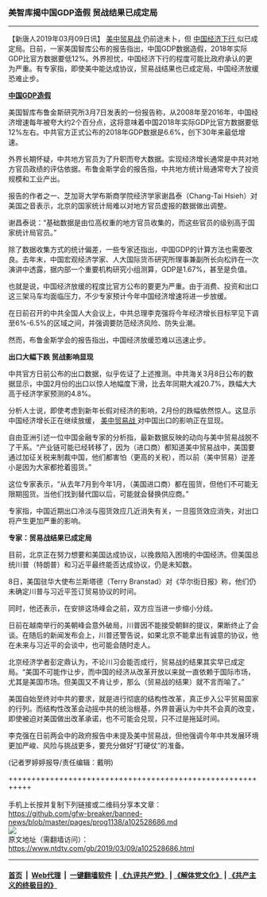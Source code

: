 ### 美智库揭中国GDP造假 贸战结果已成定局
------------------------

<div class="post_content" itemprop="articleBody">
 <p>
  【新唐人2019年03月09日讯】
  <a href="https://www.ntdtv.com/gb/美中贸易战.htm">
   美中贸易战
  </a>
  仍前途未卜，但
  <a href="https://www.ntdtv.com/gb/中国经济下行.htm">
   中国经济下行
  </a>
  似已成定局。日前，一家美国智库公布的报告指出，中国GDP数据造假，2018年实际GDP比官方数据要低12%。外界担忧，中国经济下行的程度可能比政府承认的更为严重。有专家指，即使美中能达成协议，贸易战结果也已成定局，中国经济放缓恐难止步。
 </p>
 <p>
  <strong>
   <a href="https://www.ntdtv.com/gb/中国gdp造假.htm">
    中国GDP造假
   </a>
  </strong>
 </p>
 <p>
  美国智库布鲁金斯研究所3月7日发表的一份报告称，从2008年至2016年，中国经济增速每年被夸大约2个百分点，这将意味着中国2018年实际GDP比官方数据要低12%左右。中共官方正式公布的2018年GDP数据是6.6%，创下30年来最低增速。
 </p>
 <p>
  外界长期怀疑，中共地方官员为了升职而夸大数据。实现经济增长通常是中共对地方官员政绩的评估依据。布鲁金斯学会的报告指，中共地方统计局通常夸大了投资规模和工业产出。
 </p>
 <p>
  报告的作者之一、芝加哥大学布斯商学院经济学家谢昌泰（Chang-Tai Hsieh）对美国之音表示，北京的国家统计局难以对地方官员虚报的数据做出调整。
 </p>
 <p>
  谢昌泰说：“基础数据是由位高权重的地方官员收集的，而这些官员的级别高于国家统计局官员。”
 </p>
 <p>
  除了数据收集方式的统计偏差，一些专家还指出，中国GDP的计算方法也需要改良。去年末，中国宏观经济学家、人大国际货币研究所理事兼副所长向松祚在一次演讲中透露，据内部一个重要机构研究小组测算，GDP是1.67%，甚至是负值。
 </p>
 <p>
  也就是说，中国经济放缓的程度比官方公布的要更为严重。由于消费、投资和出口这三架马车均面临压力，不少专家预计今年中国经济增速将进一步放缓。
 </p>
 <p>
  在日前召开的中共全国人大会议上，中共总理李克强将今年经济增长目标罕见下调至6%-6.5%的区域之间，并强调要防范经济风险、防失业潮。
 </p>
 <p>
  然而，布鲁金斯学会的报告指出，中国经济放缓恐难以迅速止步。
 </p>
 <p>
  <strong>
   出口大幅下跌 贸战影响显现
  </strong>
 </p>
 <p>
  中共官方日前公布的出口数据，似乎佐证了上述推测。中共海关3月8日公布的数据显示，中国2月份的出口以惊人地幅度下滑，比去年同期大减20.7%，跌幅大大高于经济学家预测的4.8%。
 </p>
 <p>
  分析人士说，即使考虑到新年长假对经济的影响，2月份的跌幅依然惊人。这显示中国经济增长正在继续放缓，
  <a href="https://www.ntdtv.com/gb/美中贸易战.htm">
   美中贸易战
  </a>
  对中国出口的影响正在显现。
 </p>
 <p>
  自由亚洲引述一位中国金融专家的分析指，最新数据反映的动向与美中贸易战脱不了干系。“产业链可能已经转移了，因为（进口商）都知道美中贸易战中，美国要通过加征关税来制裁中国，他们都害怕（更高的关税），而以前（美中贸易）逆差小是因为大家都抢着囤货。”
 </p>
 <p>
  这位专家表示，“从去年7月到今年1月，（美国进口商）都在囤货，但他们不可能无限期囤货。当他们找到替代国以后，可能就会替换供应商。”
 </p>
 <p>
  专家指，中国近期出口冷淡与囤货效应几近消失有关，一旦囤货效应消失，对出口将产生更加严重的影响。
 </p>
 <p>
  <strong>
   专家：贸易战结果已成定局
  </strong>
 </p>
 <p>
  目前，北京正在努力想要和美国达成协议，以挽救陷入困境的中国经济。但美国总统川普（特朗普）和习近平最终能否达成协议，仍是未知数。
 </p>
 <p>
  8日，美国驻华大使布兰斯塔德（Terry Branstad）对《华尔街日报》称，他们仍未确定川普与习近平签订贸易协议的时间。
 </p>
 <p>
  同时，他还表示，在安排这场峰会之前，双方应当进一步缩小分歧。
 </p>
 <p>
  日前在越南举行的美朝峰会意外破局，川普因不能接受朝鲜的提议，果断终止了会谈。在随后的新闻发布会上，川普还警告说，如果北京不能拿出有诚意的协议，他在未来与习近平的会谈中，也可能会随时走人。
 </p>
 <p>
  北京经济学者彭定鼎认为，不论川习会能否成行，贸易战的结果其实早已成定局。“美国不可能作让步，而中国的经济从改革开放以来就一直依赖于国际市场，尤其是美国市场。但美国又不肯让步，那么（贸易战的结果）就不言而喻了。”
 </p>
 <p>
  美国自始至终对中共的要求，就是进行彻底的结构性改革，真正步入公平贸易国家的行列。而结构性改革会动摇中共的统治根基，外界普遍认为中共不会真的改变，即使被迫对美国做出改革承诺，也不可能会兑现，只不过是拖延时间。
 </p>
 <p>
  李克强在日前两会中的政府报告中未提及美中贸易战，但他强调今年中共发展环境更加严峻、风险与挑战更多，要充分做好“打硬仗”的准备。
 </p>
 <p>
  (记者罗婷婷报导/责任编辑：戴明)
 </p>
 <div class="single_ad">
 </div>
</div>

+++++++++++++++++++++++++++++++++++++++++++++++++++++++++++<br/><br/>
手机上长按并复制下列链接或二维码分享本文章：<br/>
https://github.com/gfw-breaker/banned-news/blob/master/pages/prog1138/a102528686.md <br/>
<a href='https://github.com/gfw-breaker/banned-news/blob/master/pages/prog1138/a102528686.md'><img src='https://github.com/gfw-breaker/banned-news/blob/master/pages/prog1138/a102528686.md.png'/></a> <br/>
原文地址（需翻墙访问）：https://www.ntdtv.com/gb/2019/03/09/a102528686.html


------------------------
#### [首页](https://github.com/gfw-breaker/banned-news/blob/master/README.md) &nbsp;|&nbsp; [Web代理](https://github.com/labour-camp/helloworld) &nbsp;|&nbsp; [一键翻墙软件](https://github.com/gfw-breaker/nogfw/blob/master/README.md) &nbsp;| [《九评共产党》](https://github.com/gfw-breaker/9ping.md/blob/master/README.md#九评之一评共产党是什么) | [《解体党文化》](https://github.com/gfw-breaker/jtdwh.md/blob/master/README.md) | [《共产主义的终极目的》](https://github.com/gfw-breaker/gczydzjmd.md/blob/master/README.md)

